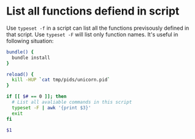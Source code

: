 # List all functions defiend in script

Use `typeset -f` in a script can list all the functions previsously  defined in that script. Use `typeset -F` will list only function names. It's useful in following situation:

```bash
bundle() {
  bundle install
}

reload() {
  kill -HUP `cat tmp/pids/unicorn.pid`
}

if [[ $# == 0 ]]; then
  # List all avaliable commands in this script
  typeset -F | awk '{print $3}'
  exit
fi

$1
```
